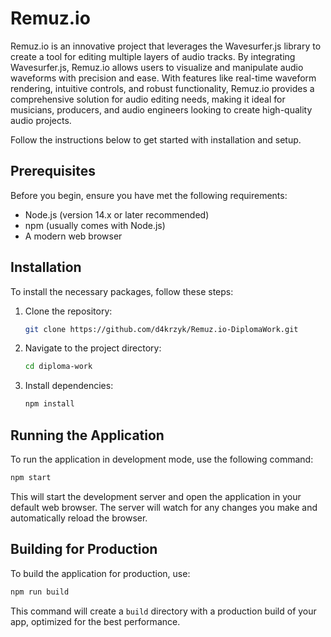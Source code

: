 
# Remuz.io
Remuz.io is an innovative project that leverages the Wavesurfer.js library to create a tool for editing multiple layers of audio tracks. By integrating Wavesurfer.js, Remuz.io allows users to visualize and manipulate audio waveforms with precision and ease. With features like real-time waveform rendering, intuitive controls, and robust functionality, Remuz.io provides a comprehensive solution for audio editing needs, making it ideal for musicians, producers, and audio engineers looking to create high-quality audio projects.

Follow the instructions below to get started with installation and setup.

## Prerequisites

Before you begin, ensure you have met the following requirements:
- Node.js (version 14.x or later recommended)
- npm (usually comes with Node.js)
- A modern web browser

## Installation

To install the necessary packages, follow these steps:

1. Clone the repository:
   ```bash
   git clone https://github.com/d4krzyk/Remuz.io-DiplomaWork.git
   ```
2. Navigate to the project directory:
   ```bash
   cd diploma-work
   ```
3. Install dependencies:
   ```bash
   npm install
   ```

## Running the Application

To run the application in development mode, use the following command:
```bash
npm start
```
This will start the development server and open the application in your default web browser. The server will watch for any changes you make and automatically reload the browser.

## Building for Production

To build the application for production, use:
```bash
npm run build
```
This command will create a `build` directory with a production build of your app, optimized for the best performance.

